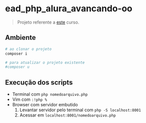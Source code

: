 # ead_php_alura_avancando-oo

> Projeto referente a [este](https://cursos.alura.com.br/course/php-composer) curso.

## Ambiente

```sh
# ao clonar o projeto
composer i

# para atualizar o projeto existente
#composer u
```

## Execução dos scripts

- Terminal com `php nomedoarquivo.php`
- Vim com `:!php %`
- Browser com servidor embutido
    1. Levantar servidor pelo terminal com `php -S localhost:8001`
    2. Acessar em `localhost:8001/nomedoarquivo.php`
